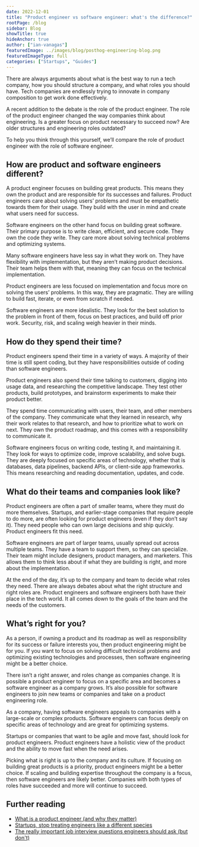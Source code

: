 ```yaml
---
date: 2022-12-01
title: "Product engineer vs software engineer: what's the difference?"
rootPage: /blog
sidebar: Blog
showTitle: true
hideAnchor: true
author: ["ian-vanagas"]
featuredImage: ../images/blog/posthog-engineering-blog.png
featuredImageType: full
categories: ["Startups", "Guides"]
---
```


There are always arguments about what is the best way to run a tech company, how you should structure a company, and what roles you should have. Tech companies are endlessly trying to innovate in company composition to get work done effectively.

A recent addition to the debate is the role of the product engineer. The role of the product engineer changed the way companies think about engineering. Is a greater focus on product necessary to succeed now? Are older structures and engineering roles outdated?

To help you think through this yourself, we’ll compare the role of product engineer with the role of software engineer.

## How are product and software engineers different?

A product engineer focuses on building great products. This means they own the product and are responsible for its successes and failures. Product engineers care about solving users’ problems and must be empathetic towards them for their usage. They build with the user in mind and create what users need for success.

Software engineers on the other hand focus on building great software. Their primary purpose is to write clean, efficient, and secure code. They own the code they write. They care more about solving technical problems and optimizing systems.

Many software engineers have less say in what they work on. They have flexibility with implementation, but they aren’t making product decisions. Their team helps them with that, meaning they can focus on the technical implementation.

Product engineers are less focused on implementation and focus more on solving the users’ problems. In this way, they are pragmatic. They are willing to build fast, iterate, or even from scratch if needed.

Software engineers are more idealistic. They look for the best solution to the problem in front of them, focus on best practices, and build off prior work. Security, risk, and scaling weigh heavier in their minds.

## How do they spend their time?

Product engineers spend their time in a variety of ways. A majority of their time is still spent coding, but they have responsibilities outside of coding than software engineers.

Product engineers also spend their time talking to customers, digging into usage data, and researching the competitive landscape. They test other products, build prototypes, and brainstorm experiments to make their product better.

They spend time communicating with users, their team, and other members of the company. They communicate what they learned in research, why their work relates to that research, and how to prioritize what to work on next. They own the product roadmap, and this comes with a responsibility to communicate it.

Software engineers focus on writing code, testing it, and maintaining it. They  look for ways to optimize code, improve scalability, and solve bugs. They are deeply focused on specific areas of technology, whether that is databases, data pipelines, backend APIs, or client-side app frameworks. This means researching and reading documentation, updates, and code.

## What do their teams and companies look like?

Product engineers are often a part of smaller teams, where they must do more themselves. Startups, and earlier-stage companies that require people to do more, are often looking for product engineers (even if they don’t say it). They need people who can own large decisions and ship quickly. Product engineers fit this need.

Software engineers are part of larger teams, usually spread out across multiple teams. They have a team to support them, so they can specialize. Their team might include designers, product managers, and marketers. This allows them to think less about if what they are building is right, and more about the implementation.

At the end of the day, it’s up to the company and team to decide what roles they need. There are always debates about what the right structure and right roles are. Product engineers and software engineers both have their place in the tech world. It all comes down to the goals of the team and the needs of the customers.

## What’s right for you?

As a person, if owning a product and its roadmap as well as responsibility for its success or failure interests you, then product engineering might be for you. If you want to focus on solving difficult technical problems and optimizing existing technologies and processes, then software engineering might be a better choice.

There isn’t a right answer, and roles change as companies change. It is possible a product engineer to focus on a specific area and becomes a software engineer as a company grows. It’s also possible for software engineers to join new teams or companies and take on a product engineering role.

As a company, having software engineers appeals to companies with a large-scale or complex products. Software engineers can focus deeply on specific areas of technology and are great for optimizing systems.

Startups or companies that want to be agile and move fast, should look for product engineers. Product engineers have a holistic view of the product and the ability to move fast when the need arises.

Picking what is right is up to the company and its culture. If focusing on building great products is a priority, product engineers might be a better choice. If scaling and building expertise throughout the company is a focus, then software engineers are likely better. Companies with both types of roles have succeeded and more will continue to succeed.

## Further reading

- [What is a product engineer (and why they matter)](/blog/what-is-a-product-engineer/)
- [Startups, stop treating engineers like a different species](/blog/stop-treating-engineers-differently)
- [The really important job interview questions engineers should ask (but don't)](/blog/what-to-ask-in-interviews)